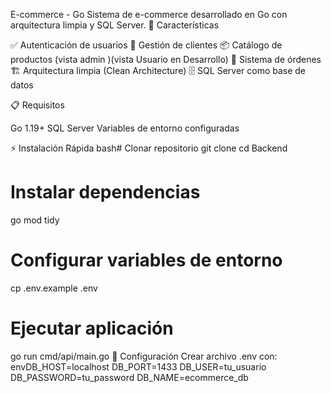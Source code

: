 E-commerce - Go
Sistema de e-commerce desarrollado en Go con arquitectura limpia y SQL Server.
🚀 Características

✅ Autenticación de usuarios
👥 Gestión de clientes
📦 Catálogo de productos (vista admin )(vista Usuario en Desarrollo)
🛒 Sistema de órdenes
🏗️ Arquitectura limpia (Clean Architecture)
🗄️ SQL Server como base de datos

📋 Requisitos

Go 1.19+
SQL Server
Variables de entorno configuradas

⚡ Instalación Rápida
bash# Clonar repositorio
git clone <tu-repo>
cd Backend

# Instalar dependencias
go mod tidy

# Configurar variables de entorno
cp .env.example .env

# Ejecutar aplicación
go run cmd/api/main.go
🔧 Configuración
Crear archivo .env con:
envDB_HOST=localhost
DB_PORT=1433
DB_USER=tu_usuario
DB_PASSWORD=tu_password
DB_NAME=ecommerce_db